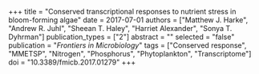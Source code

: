 +++
title = "Conserved transcriptional responses to nutrient stress in bloom-forming algae"
date = 2017-07-01
authors = ["Matthew J. Harke", "Andrew R. Juhl", "Sheean T. Haley", "Harriet Alexander", "Sonya T. Dyhrman"]
publication_types = ["2"]
abstract = ""
selected = "false"
publication = "*Frontiers in Microbiology*"
tags = ["Conserved response", "MMETSP", "Nitrogen", "Phosphorus", "Phytoplankton", "Transcriptome"]
doi = "10.3389/fmicb.2017.01279"
+++

